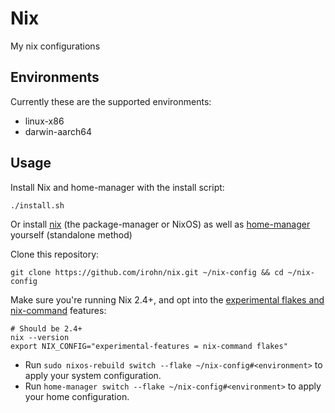 # Nix
My nix configurations

## Environments
Currently these are the supported environments:
- linux-x86
- darwin-aarch64

## Usage
Install Nix and home-manager with the install script:
```
./install.sh
```
Or install [nix](https://nixos.org/download/) (the package-manager or NixOS)
as well as [home-manager](https://nix-community.github.io/home-manager/index.xhtml#sec-install-standalone) yourself (standalone method)

Clone this repository:
```
git clone https://github.com/irohn/nix.git ~/nix-config && cd ~/nix-config
```

Make sure you're running Nix 2.4+, and opt into the [experimental flakes and nix-command](https://nixos.wiki/wiki/Flakes) features:
```
# Should be 2.4+
nix --version
export NIX_CONFIG="experimental-features = nix-command flakes"
```

- Run `sudo nixos-rebuild switch --flake ~/nix-config#<environment>` to apply your system configuration.
- Run `home-manager switch --flake ~/nix-config#<environment>` to apply your home configuration.

